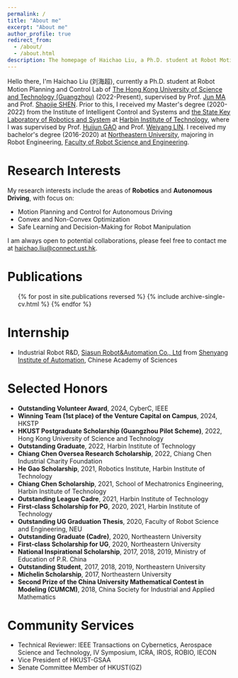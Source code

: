```yaml
---
permalink: /
title: "About me"
excerpt: "About me"
author_profile: true
redirect_from: 
  - /about/
  - /about.html
description: The homepage of Haichao Liu, a Ph.D. student at Robot Motion Planning and Control Lab of HKUST(GZ). 
---
```


Hello there, I'm Haichao Liu (刘海超), currently a Ph.D. student at Robot Motion Planning and Control Lab of [The Hong Kong University of Science and Technology (Guangzhou)](https://hkust.edu.hk/) (2022-Present), supervised by Prof. [Jun MA](http://scholar.google.com/citations?user=8VepsVAAAAAJ) and Prof. [Shaojie SHEN](https://scholar.google.com.hk/citations?user=u8Q0_xsAAAAJ&hl=zh-CN&oi=ao). Prior to this, I received my Master's degree (2020-2022) from the Institute of Intelligent Control and Systems and [the State Key Laboratory of Robotics and System](https://robot.hit.edu.cn/) at [Harbin Institute of Technology](http://en.hit.edu.cn/), where I was supervised by Prof. [Huijun GAO](https://scholar.google.com.hk/citations?user=2DdpHLEAAAAJ&hl=en) and Prof. [Weiyang LIN](https://scholar.google.com/citations?user=BJ610OkAAAAJ&hl=en). I received my bachelor's degree (2016-2020) at [Northeastern University](https://english.neu.edu.cn/), majoring in Robot Engineering, [Faculty of Robot Science and Engineering](http://www.rse.neu.edu.cn/).

Research Interests
======
My research interests include the areas of **Robotics** and **Autonomous Driving**, with focus on: 
* Motion Planning and Control for Autonomous Driving
* Convex and Non-Convex Optimization
* Safe Learning and Decision-Making for Robot Manipulation

I am always open to potential collaborations, please feel free to contact me at <haichao.liu@connect.ust.hk>. 

Publications
======
  <ul>{% for post in site.publications reversed %}
    {% include archive-single-cv.html %}
  {% endfor %}</ul>

Internship
======
* Industrial Robot R&D, [Siasun Robot&Automation Co., Ltd](https://www.siasun.com/) from [Shenyang Institute of Automation](http://www.sia.cas.cn/), Chinese Academy of Sciences

Selected Honors
======
* **Outstanding Volunteer Award**, 2024, CyberC, IEEE
* **Winning Team (1st place) of the Venture Capital on Campus**, 2024, HKSTP
* **HKUST Postgraduate Scholarship (Guangzhou Pilot Scheme)**, 2022, Hong Kong University of Science and Technology
* **Outstanding Graduate**, 2022, Harbin Institute of Technology
* **Chiang Chen Oversea Research Scholarship**, 2022, Chiang Chen Industrial Charity Foundation 
* **He Gao Scholarship**, 2021, Robotics Institute, Harbin Institute of Technology
* **Chiang Chen Scholarship**, 2021, School of Mechatronics Engineering, Harbin Institute of Technology
* **Outstanding League Cadre**, 2021, Harbin Institute of Technology
* **First-class Scholarship for PG**, 2020, 2021, Harbin Institute of Technology
* **Outstanding UG Graduation Thesis**, 2020, Faculty of Robot Science and Engineering, NEU
* **Outstanding Graduate (Cadre)**, 2020, Northeastern University
* **First-class Scholarship for UG**, 2020, Northeastern University
* **National Inspirational Scholarship**, 2017, 2018, 2019, Ministry of Education of P.R. China
* **Outstanding Student**, 2017, 2018, 2019, Northeastern University
* **Michelin Scholarship**, 2017, Northeastern University
* **Second Prize of the China University Mathematical Contest in Modeling (CUMCM)**, 2018, China Society for Industrial and Applied Mathematics

Community Services
======
* Technical Reviewer: IEEE Transactions on Cybernetics, Aerospace Science and Technology, IV Symposium, ICRA, IROS, ROBIO, IECON
* Vice President of HKUST-GSAA
* Senate Committee Member of HKUST(GZ)